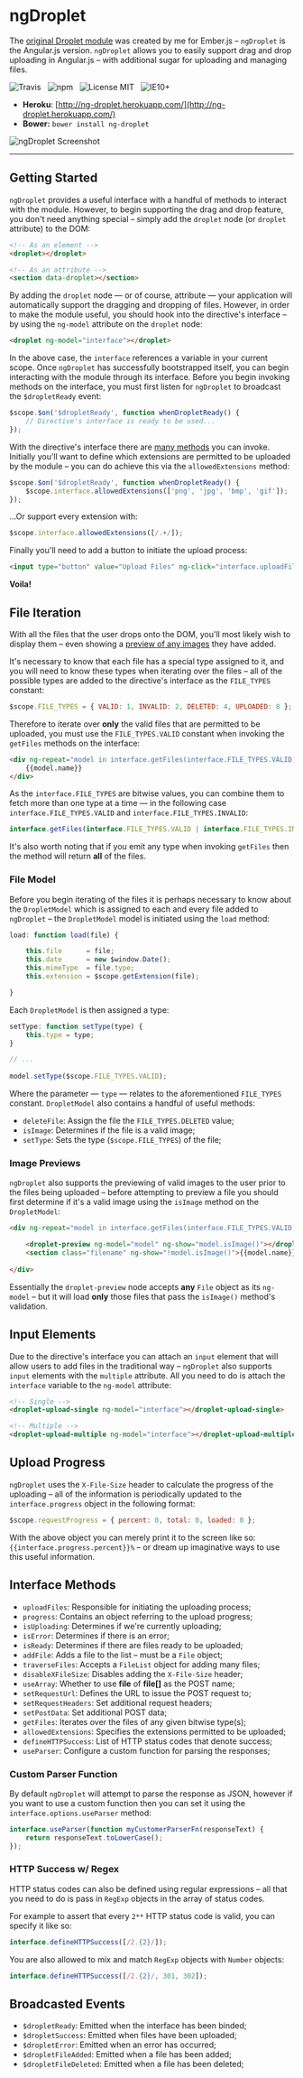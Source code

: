 # ngDroplet

The [original Droplet module](https://github.com/Wildhoney/EmberDroplet) was created by me for Ember.js &ndash; `ngDroplet` is the Angular.js version. `ngDroplet` allows you to easily support drag and drop uploading in Angular.js &ndash; with additional sugar for uploading and managing files.

![Travis](http://img.shields.io/travis/Wildhoney/ngDroplet.svg?style=flat)
&nbsp;
![npm](http://img.shields.io/npm/v/ng-droplet.svg?style=flat)
&nbsp;
![License MIT](http://img.shields.io/badge/License-MIT-lightgrey.svg?style=flat)
&nbsp;
![IE10+](http://img.shields.io/badge/support-IE10-blue.svg?style=flat)

* **Heroku**: [http://ng-droplet.herokuapp.com/](http://ng-droplet.herokuapp.com/)
* **Bower:** `bower install ng-droplet`

![ngDroplet Screenshot](http://i.imgur.com/ORaiV2l.jpg)

---

## Getting Started

`ngDroplet` provides a useful interface with a handful of methods to interact with the module. However, to begin supporting the drag and drop feature, you don't need anything special &ndash; simply add the `droplet` node (or `droplet` attribute) to the DOM:

```html
<!-- As an element -->
<droplet></droplet>

<!-- As an attribute -->
<section data-droplet></section>
```

By adding the `droplet` node &mdash; or of course, attribute &mdash; your application will automatically support the dragging and dropping of files. However, in order to make the module useful, you should hook into the directive's interface &ndash; by using the `ng-model` attribute on the `droplet` node:

```html
<droplet ng-model="interface"></droplet>
```

In the above case, the `interface` references a variable in your current scope. Once `ngDroplet` has successfully bootstrapped itself, you can begin interacting with the module through its interface. Before you begin invoking methods on the interface, you must first listen for `ngDroplet` to broadcast the `$dropletReady` event:

```javascript
$scope.$on('$dropletReady', function whenDropletReady() {
    // Directive's interface is ready to be used...
});
```

With the directive's interface there are [many methods](#interface-methods) you can invoke. Initially you'll want to define which extensions are permitted to be uploaded by the module &ndash; you can do achieve this via the `allowedExtensions` method:

```javascript
$scope.$on('$dropletReady', function whenDropletReady() {
    $scope.interface.allowedExtensions(['png', 'jpg', 'bmp', 'gif']);
});
```

...Or support every extension with:

```javascript
$scope.interface.allowedExtensions([/.+/]);
```

Finally you'll need to add a button to initiate the upload process:

```html
<input type="button" value="Upload Files" ng-click="interface.uploadFiles()"/>
```

**Voila!**

## File Iteration

With all the files that the user drops onto the DOM, you'll most likely wish to display them &ndash; even showing a [preview of any images](#image-previews) they have added.

It's necessary to know that each file has a special type assigned to it, and you will need to know these types when iterating over the files &ndash; all of the possible types are added to the directive's interface as the `FILE_TYPES` constant:

```javascript
$scope.FILE_TYPES = { VALID: 1, INVALID: 2, DELETED: 4, UPLOADED: 8 };
```

Therefore to iterate over **only** the valid files that are permitted to be uploaded, you must use the `FILE_TYPES.VALID` constant when invoking the `getFiles` methods on the interface:

```html
<div ng-repeat="model in interface.getFiles(interface.FILE_TYPES.VALID)">
    {{model.name}}
</div>
```

As the `interface.FILE_TYPES` are bitwise values, you can combine them to fetch more than one type at a time &mdash; in the following case `interface.FILE_TYPES.VALID` and `interface.FILE_TYPES.INVALID`:

```javascript
interface.getFiles(interface.FILE_TYPES.VALID | interface.FILE_TYPES.INVALID)
```

It's also worth noting that if you emit any type when invoking `getFiles` then the method will return **all** of the files.

### File Model

Before you begin iterating of the files it is perhaps necessary to know about the `DropletModel` which is assigned to each and every file added to `ngDroplet` &ndash; the `DropletModel` model is initiated using the `load` method:

```javascript
load: function load(file) {

    this.file      = file;
    this.date      = new $window.Date();
    this.mimeType  = file.type;
    this.extension = $scope.getExtension(file);

}
```

Each `DropletModel` is then assigned a type:

```javascript
setType: function setType(type) {
    this.type = type;
}

// ...
                        
model.setType($scope.FILE_TYPES.VALID);
```

Where the parameter &mdash; `type` &mdash; relates to the aforementioned `FILE_TYPES` constant. `DropletModel` also contains a handful of useful methods:

* `deleteFile`: Assign the file the `FILE_TYPES.DELETED` value;
* `isImage`: Determines if the file is a valid image;
* `setType`: Sets the type (`$scope.FILE_TYPES`) of the file;

### Image Previews

`ngDroplet` also supports the previewing of valid images to the user prior to the files being uploaded &ndash; before attempting to preview a file you should first determine if it's a valid image using the `isImage` method on the `DropletModel`:

```html
<div ng-repeat="model in interface.getFiles(interface.FILE_TYPES.VALID)">

    <droplet-preview ng-model="model" ng-show="model.isImage()"></droplet-preview>
    <section class="filename" ng-show="!model.isImage()">{{model.name}}</section>
    
</div>
```

Essentially the `droplet-preview` node accepts **any** `File` object as its `ng-model` &ndash; but it will load **only** those files that pass the `isImage()` method's validation.

## Input Elements

Due to the directive's interface you can attach an `input` element that will allow users to add files in the traditional way &ndash; `ngDroplet` also supports `input` elements with the `multiple` attribute. All you need to do is attach the `interface` variable to the `ng-model` attribute:

```html
<!-- Single -->
<droplet-upload-single ng-model="interface"></droplet-upload-single>

<!-- Multiple -->
<droplet-upload-multiple ng-model="interface"></droplet-upload-multiple>
```

## Upload Progress

`ngDroplet` uses the `X-File-Size` header to calculate the progress of the uploading &ndash; all of the information is periodically updated to the `interface.progress` object in the following format:

```javascript
$scope.requestProgress = { percent: 0, total: 0, loaded: 0 };
```

With the above object you can merely print it to the screen like so: `{{interface.progress.percent}}%` &ndash; or dream up imaginative ways to use this useful information.

## Interface Methods

* `uploadFiles`: Responsible for initiating the uploading process;
* `progress`: Contains an object referring to the upload progress;
* `isUploading`: Determines if we're currently uploading;
* `isError`: Determines if there is an error;
* `isReady`: Determines if there are files ready to be uploaded;
* `addFile`: Adds a file to the list &ndash; must be a `File` object;
* `traverseFiles`: Accepts a `FileList` object for adding many files;
* `disableXFileSize`: Disables adding the `X-File-Size` header;
* `useArray`: Whether to use **file** of **file[]** as the POST name;
* `setRequestUrl`: Defines the URL to issue the POST request to;
* `setRequestHeaders`: Set additional request headers;
* `setPostData`: Set additional POST data;
* `getFiles`: Iterates over the files of any given bitwise type(s);
* `allowedExtensions`: Specifies the extensions permitted to be uploaded;
* `defineHTTPSuccess`: List of HTTP status codes that denote success;
* `useParser`: Configure a custom function for parsing the responses;

### Custom Parser Function

By default `ngDroplet` will attempt to parse the response as JSON, however if you want to use a custom function then you can set it using the `interface.options.useParser` method:

```javascript
interface.useParser(function myCustomerParserFn(responseText) {
    return responseText.toLowerCase();
});
```

### HTTP Success w/ Regex

HTTP status codes can also be defined using regular expressions &ndash; all that you need to do is pass in `RegExp` objects in the array of status codes.

For example to assert that every `2**` HTTP status code is valid, you can specify it like so:

```javascript
interface.defineHTTPSuccess([/2.{2}/]);
```

You are also allowed to mix and match `RegExp` objects with `Number` objects:

```javascript
interface.defineHTTPSuccess([/2.{2}/, 301, 302]);
```

## Broadcasted Events

* `$dropletReady`: Emitted when the interface has been binded;
* `$dropletSuccess`: Emitted when files have been uploaded;
* `$dropletError`: Emitted when an error has occurred;
* `$dropletFileAdded`: Emitted when a file has been added;
* `$dropletFileDeleted`: Emitted when a file has been deleted;
